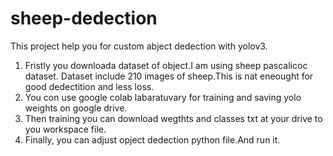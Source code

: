 # sheep-dedection
This project help you for custom abject dedection with yolov3. 
1. Fristly you downloada dataset  of object.I am using sheep pascalicoc dataset. Dataset include 210 images of sheep.This is nat eneought for good dedectition and less loss. 
2. You con use google colab labaratuvary for training and saving yolo weights on google drive.
3. Then training you can download wegthts and classes txt at your drive to you workspace file.
4. Finally, you can adjust opject dedection python file.And run it.

